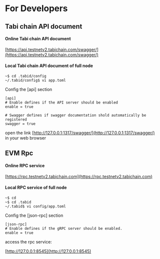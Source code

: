 

# For Developers
## Tabi chain API document
#### Online Tabi chain API document

[https://api.testnetv2.tabichain.com/swagger/](https://api.testnetv2.tabichain.com/swagger/)

#### Local Tabi chain API document of full node

```shell
~$ cd .tabid/config
~/.tabid/config$ vi app.toml
```
Config the [api] section

```
[api]
# Enable defines if the API server should be enabled
enable = true

# Swagger defines if swagger documentation shold automatically be registered
swagger = true
```

open the link [http://127.0.0.1:1317/swagger/](http://127.0.0.1:1317/swagger/) in your web browser


## EVM Rpc
#### Online RPC service
  [https://rpc.testnetv2.tabichain.com](https://rpc.testnetv2.tabichain.com)

#### Local RPC service of full node
```shell
~$ cd 
~$ cd .tabid
~/.tabid$ vi config/app.toml
```

Config the [json-rpc] section
```
[json-rpc]
# Enable defines if the gRPC server should be enabled.
enable = true
```

access the rpc service:

[http://127.0.0.1:8545](http://127.0.0.1:8545)

